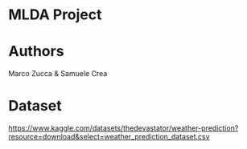 # MLDA Project
# Authors
Marco Zucca & Samuele Crea

# Dataset
https://www.kaggle.com/datasets/thedevastator/weather-prediction?resource=download&select=weather_prediction_dataset.csv
